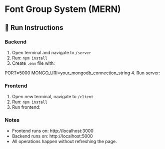 # Font Group System (MERN)

## 🚀 Run Instructions

### Backend

1. Open terminal and navigate to `/server`
2. Run: `npm install`
3. Create `.env` file with:

PORT=5000
MONGO_URI=your_mongodb_connection_string 4. Run server:

### Frontend

1. Open new terminal, navigate to `/client`
2. Run: `npm install`
3. Run frontend:

### Notes

- Frontend runs on: http://localhost:3000
- Backend runs on: http://localhost:5000
- All operations happen without refreshing the page.
